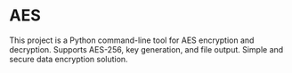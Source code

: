 # AES
 This project is a Python command-line tool for AES encryption and decryption. Supports AES-256, key generation, and file output. Simple and secure data encryption solution.
